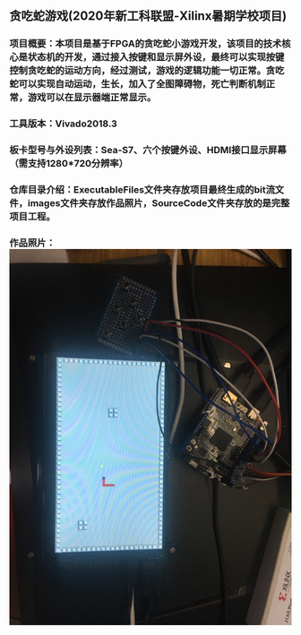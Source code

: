 ## 贪吃蛇游戏(2020年新工科联盟-Xilinx暑期学校项目)
### 项目概要：本项目是基于FPGA的贪吃蛇小游戏开发，该项目的技术核心是状态机的开发，通过接入按键和显示屏外设，最终可以实现按键控制贪吃蛇的运动方向，经过测试，游戏的逻辑功能一切正常。贪吃蛇可以实现自动运动，生长，加入了全图障碍物，死亡判断机制正常，游戏可以在显示器端正常显示。
### 工具版本：Vivado2018.3
### 板卡型号与外设列表：Sea-S7、六个按键外设、HDMI接口显示屏幕（需支持1280*720分辨率）
### 仓库目录介绍：ExecutableFiles文件夹存放项目最终生成的bit流文件，images文件夹存放作品照片，SourceCode文件夹存放的是完整项目工程。
### 作品照片：![avatar](images/img.jpg)
